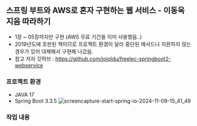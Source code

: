 ## 스프링 부트와 AWS로 혼자 구현하는 웹 서비스 - 이동욱 지음 따라하기
- 1장 ~ 05장까지만 구현 (AWS 무료 기간을 이미 사용했음..)
- 2019년도에 초판된 책이므로 프로젝트 환경이 달라 중단된 메서드나 지원하지 않는 경우가 있어 대체해서 구현해 나갔음.
- 참고 저자 깃허브 : https://github.com/jojoldu/freelec-springboot2-webservice

### 프로젝트 환경
- JAVA 17
- Spring Boot 3.3.5
![screencapture-start-spring-io-2024-11-09-15_41_49](https://github.com/user-attachments/assets/f783a7b7-fe3a-4829-9699-a8f8046d52a1)

### 작업 내용
